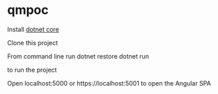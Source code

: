 # qmpoc

Install [dotnet core](https://dotnet.microsoft.com/download)

Clone this project

From command line run 
dotnet restore
dotnet run 

to run the project

Open localhost:5000 or https://localhost:5001 to open the Angular SPA
